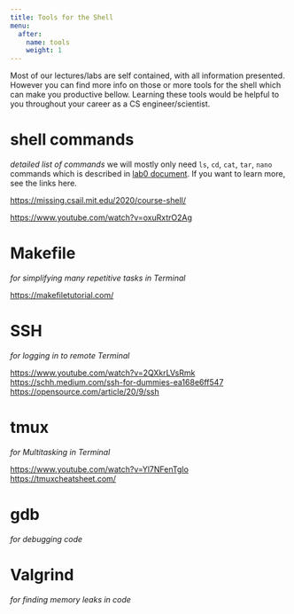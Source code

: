 ```yaml
---
title: Tools for the Shell
menu:
  after:
    name: tools
    weight: 1
---
```


Most of our lectures/labs are self contained, with all information presented. However you can find more info on those or more tools for the shell which can make you productive bellow. Learning these tools would be helpful to you throughout your career as a CS engineer/scientist.

# shell commands
_detailed list of commands_
we will mostly only need `ls`, `cd`, `cat`, `tar`, `nano` commands which is described in [lab0 document](https://cpro-iiit.github.io/docs/course_material/labs/0/#22-navigate-folders-edit-code-extractcreate-tar-archive-in-pingala-shell). If you want to learn more, see the links here.

https://missing.csail.mit.edu/2020/course-shell/   

https://www.youtube.com/watch?v=oxuRxtrO2Ag   


# Makefile 
_for simplifying many repetitive tasks in Terminal_

https://makefiletutorial.com/

# SSH 
_for logging in to remote Terminal_

https://www.youtube.com/watch?v=2QXkrLVsRmk     
https://schh.medium.com/ssh-for-dummies-ea168e6ff547   
https://opensource.com/article/20/9/ssh   


# tmux 
_for Multitasking in Terminal_

https://www.youtube.com/watch?v=Yl7NFenTgIo   
https://tmuxcheatsheet.com/

# gdb
_for debugging code_

# Valgrind
_for finding memory leaks in code_
